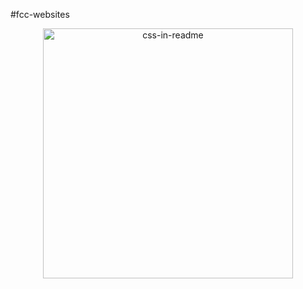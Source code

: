 #fcc-websites

<div align="center">
    <img src="style.svg" width="400" height="400" alt="css-in-readme">
</div>
